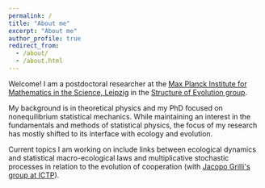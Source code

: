 ```yaml
---
permalink: /
title: "About me"
excerpt: "About me"
author_profile: true
redirect_from: 
  - /about/
  - /about.html
---
```


Welcome! I am a postdoctoral researcher at the [Max Planck Institute for Mathematics in the Science, Leipzig](https://www.mis.mpg.de/)
in the [Structure of Evolution group](https://www.smerlak.group/).

My background is in theoretical physics and my PhD focused on nonequilibrium statistical mechanics.
While maintaining an interest in the fundamentals and methods of statistical physics, 
the focus of my research has mostly shifted to its interface with ecology and evolution.

Current topics I am working on include links between ecological dynamics
and statistical macro-ecological laws and multiplicative stochastic processes in relation to the evolution of cooperation
(with [Jacopo Grilli's group at ICTP](https://jacopogrilli.github.io/)).
